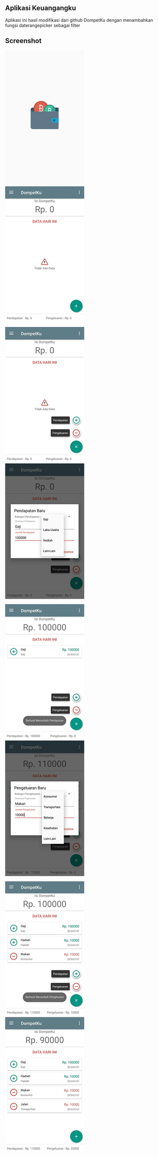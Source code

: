 ## Aplikasi Keuangangku
Aplikasi ini hasil modifikasi dari github DompetKu dengan menambahkan fungsi daterangepicker sebagai filter

## Screenshot

![](./ss/a.jpg)
![](./ss/b.jpg)

![](./ss/c.jpg)
![](./ss/d.jpg)

![](./ss/e.jpg)
![](./ss/f.jpg)

![](./ss/g.jpg)
![](./ss/h.jpg)
